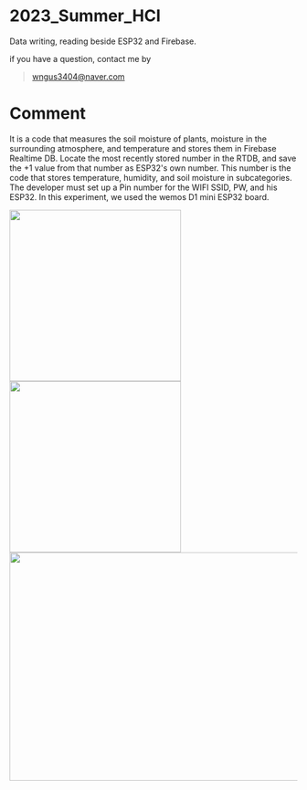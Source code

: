 # 2023_Summer_HCI
Data writing, reading beside ESP32 and Firebase.

if you have a question, contact me by
> wngus3404@naver.com

# Comment
It is a code that measures the soil moisture of plants, moisture in the surrounding atmosphere, and temperature and stores them in Firebase Realtime DB.
Locate the most recently stored number in the RTDB, and save the +1 value from that number as ESP32's own number.
This number is the code that stores temperature, humidity, and soil moisture in subcategories.
The developer must set up a Pin number for the WIFI SSID, PW, and his ESP32.
In this experiment, we used the wemos D1 mini ESP32 board.


<img src="https://github.com/peterJHsong/2023_Summer_HCI/assets/108050725/04c78343-d8f3-44d7-91d0-ed74b1ba6f15" width="300" height="300">
<img src="https://github.com/peterJHsong/2023_Summer_HCI/assets/108050725/16d17424-d560-45e8-8b4a-f886a07104cd" width="300" height="300">

<img src="https://github.com/peterJHsong/2023_Summer_HCI/assets/108050725/0927b337-24ea-41a1-ad08-22c03fd4aaeb" width="600" height="400">

